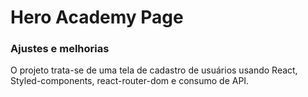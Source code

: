 # Hero Academy Page

### Ajustes e melhorias

O projeto trata-se de uma tela de cadastro de usuários usando React, Styled-components, react-router-dom e consumo de API.




